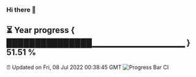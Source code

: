 ### Hi there 👋
⏳ Year progress { ███████████████▁▁▁▁▁▁▁▁▁▁▁▁▁▁▁ } 51.51 %
---
⏰ Updated on Fri, 08 Jul 2022 00:38:45 GMT
![Progress Bar CI](https://github.com/Moyi321/Moyi321/workflows/Progress%20Bar%20CI/badge.svg)
